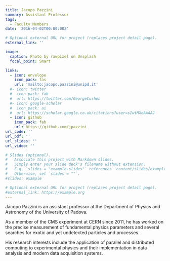 ```yaml
--- 
title: Jacopo Pazzini
summary: Assistant Professor
tags:
  - Faculty Members
date: '2016-04-02T00:00:00Z'

# Optional external URL for project (replaces project detail page).
external_link: ''

image:
  caption: Photo by rawpixel on Unsplash
  focal_point: Smart

links:
  - icon: envelope
    icon_pack: fas
    url: 'mailto:jacopo.pazzini@unipd.it'
  #- icon: twitter
  #  icon_pack: fab
  #  url: https://twitter.com/GeorgeCushen
  #- icon: google-scholar
  #  icon_pack: ai
  #  url: https://scholar.google.co.uk/citations?user=sIwtMXoAAAAJ
  - icon: github
    icon_pack: fab
    url: https://github.com/jpazzini
url_code: ''
url_pdf: ''
url_slides: ''
url_video: ''

# Slides (optional).
#   Associate this project with Markdown slides.
#   Simply enter your slide deck's filename without extension.
#   E.g. `slides = "example-slides"` references `content/slides/example-slides.md`.
#   Otherwise, set `slides = ""`.
#slides: example

# Optional external URL for project (replaces project detail page).
#external_link: https://example.org
---
```


Jacopo Pazzini is an assistant professor at the Department of Physics and Astronomy of the University of Padova. 

As a member of the CMS experiment at CERN since 2011, he has worked on the precise measurement of fundamental physics parameters and several searches for exotic and yet undetected particles and processes. 

His research interests include the application of parallel and distributed computing to experimental physics and their implementation in data analysis and modern data acquisition systems.